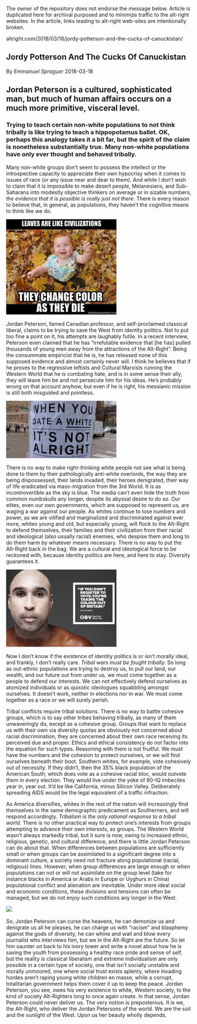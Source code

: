 <link rel="stylesheet" href="../github-markdown.css">
<article class="markdown-body">

<red>The owner of the repository does not endorse the message below.
Article is duplicated here for archival purposed and to minimize traffic to the alt-right websites.
In the article, links leading to alt-right web-sites are intentionally broken.</red>

altright.com/2018/03/18/jordy-potterson-and-the-cucks-of-canuckistan/

# Jordy Potterson And The Cucks Of Canuckistan

By *Emmanuel Spraguer* 2018-03-18

## Jordan Peterson is a cultured, sophisticated man, but much of human affairs occurs on a much more primitive, visceral level.

### Trying to teach certain non-white populations to not think tribally is like trying to teach a hippopotamus ballet. OK, perhaps this analogy takes it a bit far, but the spirit of the claim is nonetheless substantially true. Many non-white populations have only ever thought and behaved tribally.

Many non-white groups don’t seem to possess the intellect or the introspective capacity to appreciate their own hypocrisy when it comes to issues of race (or any issue near and dear to them). And while I don’t wish to claim that it is impossible to make desert people, Melanesians, and Sub-Saharans into modestly objective thinkers on average or in sizable numbers, _the evidence that it is possible is_ _really_ _just not there_. There is every reason to believe that, in general, as populations, they haven’t the cognitive means to think like we do.

![](Leaves-300x259.jpg)

Jordan Peterson, famed Canadian professor, and self-proclaimed classical liberal, claims to be trying to save the West from identity politics. Not to put too fine a point on it, his attempts are laughably futile. In a recent interview, Peterson even claimed that he has “irrefutable evidence that \[he has\] pulled thousands of young men away from the attractions of the Alt-Right”. Being the consummate empiricist that he is, he has released none of this supposed evidence and almost certainly never will. I think he believes that if he proves to the regressive leftists and Cultural Marxists running the Western World that he is combating hate, and is in some sense their ally, they will leave him be and not persecute him for his ideas. He’s probably wrong on that account anyhow, but even if he is right, his messianic mission is still both misguided and pointless.

![](DateWhite-300x156.jpeg)

There is no way to make right-thinking white people not see what is being done to them by their pathologically anti-white overlords, the way they are being dispossessed, their lands invaded, their heroes denigrated, their way of life eradicated via mass-migration from the 3rd World. It is as incontrovertible as the sky is blue. The media can’t even hide the truth from common numbskulls any longer, despite its abyssal desire to do so. Our elites, even our own governments, which are supposed to represent us, are waging a war against our people. As whites continue to lose numbers and power, as we are vilified and marginalized and discriminated against ever more, whites young and old, but especially young, will flock to the Alt-Right to defend themselves, their families and their civilization from their racial and ideological (also usually racial) enemies, who despise them and long to do them harm by whatever means necessary. There is no way to put the Alt-Right back in the bag. We are a cultural and ideological force to be reckoned with, because identity politics are here, and here to stay. Diversity guarantees it.

![](Britaincolor-300x210.jpeg)

Now I don’t know if the existence of identity politics is or isn’t morally ideal, and frankly, I don’t really care. _Tribal wars must be fought tribally._ So long as out-ethnic populations are trying to destroy us, to pull our land, our wealth, and our future out from under us, we must come together as a people to defend our interests. We can not effectively defend ourselves as atomized individuals or as quixotic ideologues squabbling amongst ourselves. It doesn’t work, neither in elections nor in war. We must come together as a race or we will surely perish.

Tribal conflicts require tribal solutions. There is no way to battle cohesive groups, which is to say other tribes behaving tribally, as many of them unwaveringly do, except as a cohesive group. Groups that want to replace us with their own via diversity quotas are obviously not concerned about racial discrimination, they are concerned about their own race receiving its perceived due and proper. Ethics and ethical consistency do not factor into the equation for such types. Reasoning with them is not fruitful. We must have the numbers and the cohesion to protect ourselves, or we will find ourselves beneath their boot. Southern whites, for example, vote cohesively out of necessity. If they didn’t, then the 35% black population of the American South, which does vote as a cohesive racial bloc, would outvote them in every election. They would live under the yoke of 80-IQ imbeciles year in, year out. It’d be like California, minus Silicon Valley. Deliberately spreading AIDS would be the legal equivalent of a traffic infraction.

As America diversifies, whites in the rest of the nation will increasingly find themselves in the same demographic predicament as Southerners, and will respond accordingly. _Tribalism is the only rational response to a tribal world._ There is no other practical way to protect one’s interests from groups attempting to advance their own interests, as groups. The Western World wasn’t always markedly tribal, but it sure is now, owing to increased ethnic, religious, genetic, and cultural difference, and there is little Jordan Peterson can do about that. When differences between populations are sufficiently small or when groups can be assimilated to a significant degree into a dominant culture, a society need not fracture along populational (racial, religious) lines. However, when group differences are large enough or when populations can not or will not assimilate on the group level (take for instance blacks in America or Arabs in Europe or Uyghurs in China) populational conflict and alienation are inevitable. Under more ideal social and economic conditions, these divisions and tensions can often be managed, but we do not enjoy such conditions any longer in the West.

![](Malema-300x192.jpeg)

So, Jordan Peterson can curse the heavens, he can demonize us and denigrate us all he pleases, he can charge us with “racism” and blasphemy against the gods of diversity, he can whine and wail and blow every journalist who interviews him, but we in the Alt-Right are the future. So let him saunter on back to his ivory tower and write a novel about how he is saving the youth from possessing a healthy race pride and sense of self, but the reality is classical liberalism and extreme individualism are only possible in a certain type of society, one that isn’t socially unstable and morally unmoored, one where social trust exists aplenty, where invading hordes aren’t raping young white children en masse, while a corrupt, totalitarian government helps them cover it up to keep the peace. Jordan Peterson, you see, owes his very existence to white, Western society, to the kind of society Alt-Righters long to once again create. In that sense, Jordan Peterson could never deliver us. The very notion is preposterous. It is we, the Alt-Right, who deliver the Jordan Petersons of the world. We are the soil and the sunlight of the West. Upon us her beauty wholly depends.

